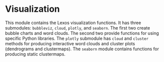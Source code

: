 # Visualization

This module contains the Lexos visualization functions. It has three submodules: `bubbleviz`, `cloud`, `plotly`, and `seaborn`. The first two create bubble charts and word clouds. The second two provide functions for using specific Python libraries. The `plotly` submodule has `cloud` and `cluster` methods for producing interactive word clouds and cluster plots (dendrograms and clustermaps). The `seaborn` module contains functions for producing static clustermaps.
